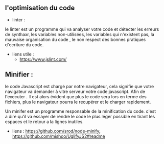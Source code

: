 ## l'optimisation du code

- linter : 

le linter est un programme qui va analyser votre code et détecter les erreurs de synthaxr, les variables  non-utilisées, les variables qui n'existent pas,
la mauvaise organisation du code , le non respect des bonnes pratiques d'ecriture du code.

- liens utile : 
  - https://www.jslint.com/

## Minifier :

le code Javascript est chargé par notre navigateur, cela signifie que votre navigateur va demander à vitre serveur votre code javascript.
Afin de l'executer . Il est alors évident que plus le code sera lors en terme des fichiers, plus le navigateur pourra le recupérer et le charger rapidement. 

Un minifer est un programme responsable de la minification du code. c'est a dire qu'il va essayer de rendre le code le plus léger possible en tirant les espaces et le retour a la lignes inutiles.

- liens : https://github.com/srod/node-minify, https://github.com/mishoo/UglifyJS2#readme



